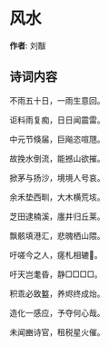# 风水

**作者**: 刘黻

## 诗词内容

不雨五十日，一雨生意回。

讵料雨复痴，日日闻震雷。

中元节倏届，巨飚恣喧豗。

故挽水倒流，能撼山欲摧。

掀茅与扬沙，境境人号哀。

余禾垫西甽，大木横荒垓。

芝田逮楠溪，廛井归丘莱。

飘骸填港汇，悲魄栖山隈。

吁嗟今之人，瘥札相辘𫐙。

吁天岂耄昏，静□□□□。

积乖必致盭，养烬终成炲。

造化一感应，予夺何心哉。

未闻豳诗官，租税星火催。

